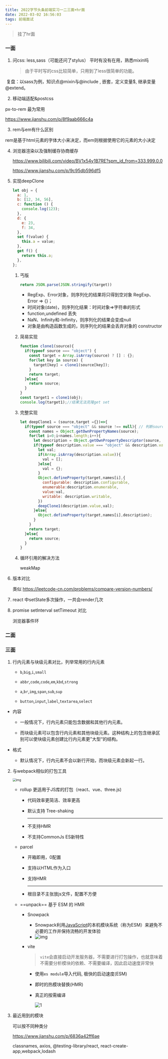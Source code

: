 ```yaml
---
title: 2022字节头条前端实习一二三面+hr面
date: 2022-03-02 16:56:03
tags: 前端面试
---
```

> 挂了hr面
### 一面

1. 问css: less,sass（可能还问了stylus） 平时有没有在用，熟悉mixin吗

   > 由于平时写的css比较简单，只用到了less很简单的功能。

​		复盘：以sass为例，知识点@mixin与@include , 嵌套，定义变量$, 继承变量@extend。

2.  移动端适配&postcss

   px-to-rem 最为常用

   https://www.jianshu.com/p/8f9aab666c4a

3. rem与em有什么区别

​		rem是基于html元素的字体大小来决定，而em则根据使用它的元素的大小决定

4. 浏览器渲染以及强制缓存协商缓存

   https://www.bilibili.com/video/BV1x54y1B7RE?spm_id_from=333.999.0.0

   https://www.jianshu.com/p/9c95db596df5

5. 实现deepClone

   ```js
   let obj = {
     a: 1,
     b: [12, 34, 56],
     c: function () {
       console.log(123);
     },
     d: {
       e: 23,
       f: 34,
     },
     set f(value) {
       this.a = value;
     },
     get f() {
       return this.a;
     },
   };
   ```

   1. 丐版

      ```js
      return JSON.parse(JSON.stringify(target))
      ```

      - RegExp、Error对象，则序列化的结果将只得到空对象 RegExp、Error => {}；
      - 时间对象(date)，则序列化结果：时间对象=>字符串的形式
      -  function,undefined 丢失
      - NaN、Infinity和-Infinity，则序列化的结果会变成null
      - 对象是由构造函数生成的，则序列化的结果会丢弃对象的 constructor

   2. 简易实现

      ```js
      function clone1(source){
        if(typeof source === "object") {
          const target = Array.isArray(source) ? [] : {};
          for(let key in source) {
            target[key] = clone1(source[key]);
          }
          return target;
        }else{
          return source;
        }
      }
      const target1 = clone1(obj);
      console.log(target1);//结果无法克隆get set
      ```

   3. 完整实现      

      ```js
      let deepClone1 = (source,target ={})=>{
        if(typeof source === "object" && source !== null){ // 判断source不为基本数据类型
          const names = Object.getOwnPropertyNames(source);
          for(let i=0;i<names.length;i++){
            let description = Object.getOwnPropertyDescriptor(source, names[i]);
            if(typeof description.value === "object" && description.value !== null){
              let val;
              if(Array.isArray(description.value)){
                val = [];
              }else{
                val = {};
              }
              Object.defineProperty(target,names[i],{
                configurable: description.configurable,
                enumerable:description.enumerable,
                value:val,
                writable: description.writable,
              })
              deepClone1(description.value,val);
            }else{
              Object.defineProperty(target,names[i],description);
            }
          }
          return target;
        }else{
          return source;
        }
      }
      ```

   4. 循环引用的解决方法

      weakMap

6. 版本对比

   类似 https://leetcode-cn.com/problems/compare-version-numbers/

7. react 中setState多次操作，一共会render几次

8. promise setInterval setTimeout 对比

   浏览器事件环


### 二面
### 三面
1. 行内元素与块级元素对比，列举常用的行内元素

   - `b`,`big`,`i`,`small`

   - `abbr`,`code`,`code`,`em`,`kbd`,`strong`

   - `a`,`br`,`img`,`span`,`sub`,`sup`

   - `button`,`input`,`label`,`textarea`,`select`

- 内容

  - 一般情况下，行内元素只能包含数据和其他行内元素。

  - 而块级元素可以包含行内元素和其他块级元素。这种结构上的包含继承区别可以使块级元素创建比行内元素更”大型“的结构。

- 格式
  - 默认情况下，行内元素不会以新行开始，而块级元素会新起一行。

2. 与webpack相似的打包工具

   <img src="https://me-file-list.oss-cn-beijing.aliyuncs.com/img/8ed8d520-b1a4-11eb-85f6-6fac77c0c9b3.png" alt="img" style="zoom:67%;" /> 

   - rollup 更适用于JS库的打包（react、vue、three.js)

     - 代码效率更简洁、效率更高

     - 默认支持 Tree-shaking

       -----

     - 不支持HMR

     - 不支持CommonJs ES新特性

   - parcel

     - 开箱即用，0配置

     - 支持以HTML作为入口

     - 支持HMR

       -----
     
     - 根目录不主张放js文件，配置不方便

   - ==unpack== 基于 ESM 的 HMR

     - Snowpack 

       - Snowpack利用[JavaScript](https://cloud.tencent.com/product/sms?from=10680)的本机模块系统（称为ESM）来避免不必要的工作并保持流畅的开发体验
       - ![img](https://me-file-list.oss-cn-beijing.aliyuncs.com/img/79197830-b1a3-11eb-85f6-6fac77c0c9b3.png)

     - vite

       > `vite`会直接启动开发服务器，不需要进行打包操作，也就意味着不需要分析模块的依赖、不需要编译，因此启动速度非常快

       - 使用`es module`导入代码, 极快的启动速度(ESM)

       - 即时的热模块替换(HMR)

       - 真正的按需编译

         ![1](https://me-file-list.oss-cn-beijing.aliyuncs.com/img/1.png)

3. 最近用到的模块

   可以按不同种类分

   https://www.jianshu.com/p/6836a42ff6ae

   classnames, axios, @testing-library/react, react-create-app,webpack,lodash

   
